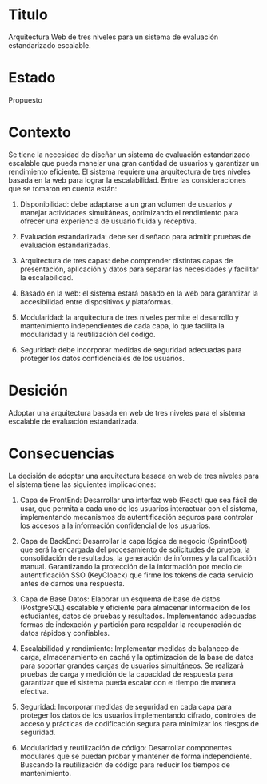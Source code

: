# Titulo
Arquitectura Web de tres niveles para un sistema de evaluación estandarizado escalable.

# Estado
Propuesto

# Contexto 
Se tiene la necesidad de diseñar un sistema de evaluación estandarizado escalable que pueda manejar una gran cantidad de usuarios y garantizar un rendimiento eficiente. El sistema requiere una arquitectura de tres niveles basada en la web para lograr la escalabilidad. Entre las consideraciones que se tomaron en cuenta están: 

1. Disponibilidad: debe adaptarse a un gran volumen de usuarios y manejar actividades simultáneas, optimizando el rendimiento para ofrecer una experiencia de usuario fluida y receptiva.

2. Evaluación estandarizada: debe ser diseñado para admitir pruebas de evaluación estandarizadas. 

3. Arquitectura de tres capas: debe comprender distintas capas de presentación, aplicación y datos para separar las necesidades y facilitar la escalabilidad. 

4. Basado en la web: el sistema estará basado en la web para garantizar la accesibilidad entre dispositivos y plataformas. 

5. Modularidad: la arquitectura de tres niveles permite el desarrollo y mantenimiento independientes de cada capa, lo que facilita la modularidad y la reutilización del código. 

6. Seguridad: debe incorporar medidas de seguridad adecuadas para proteger los datos confidenciales de los usuarios. 

# Desición
Adoptar una arquitectura basada en web de tres niveles para el sistema escalable de evaluación estandarizada. 

# Consecuencias
La decisión de adoptar una arquitectura basada en web de tres niveles para el sistema tiene las siguientes implicaciones: 

1. Capa de FrontEnd: Desarrollar una interfaz web (React) que sea fácil de usar, que permita a cada uno de los usuarios interactuar con el sistema, implementando mecanismos de autentificación seguros para controlar los accesos a la información confidencial de los usuarios. 

2. Capa de BackEnd: Desarrollar la capa lógica de negocio (SprintBoot) que será la encargada del procesamiento de solicitudes de prueba, la consolidación de resultados, la generación de informes y la calificación manual.  Garantizando la protección de la información por medio de autentificación SSO (KeyCloack) que firme los tokens de cada servicio antes de darnos una respuesta. 

3. Capa de Base Datos: Elaborar un esquema de base de datos (PostgreSQL) escalable y eficiente para almacenar información de los estudiantes, datos de pruebas y resultados.  Implementando adecuadas formas de indexación y partición para respaldar la recuperación de datos rápidos y confiables. 

4. Escalabilidad y rendimiento: Implementar medidas de balanceo de carga, almacenamiento en caché y la optimización de la base de datos para soportar grandes cargas de usuarios simultáneos.  Se realizará pruebas de carga y medición de la capacidad de respuesta para garantizar que el sistema pueda escalar con el tiempo de manera efectiva. 

5. Seguridad: Incorporar medidas de seguridad en cada capa para proteger los datos de los usuarios implementando cifrado, controles de acceso y prácticas de codificación segura para minimizar los riesgos de seguridad. 

6. Modularidad y reutilización de código: Desarrollar componentes modulares que se puedan probar y mantener de forma independiente.  Buscando la reutilización de código para reducir los tiempos de mantenimiento. 






